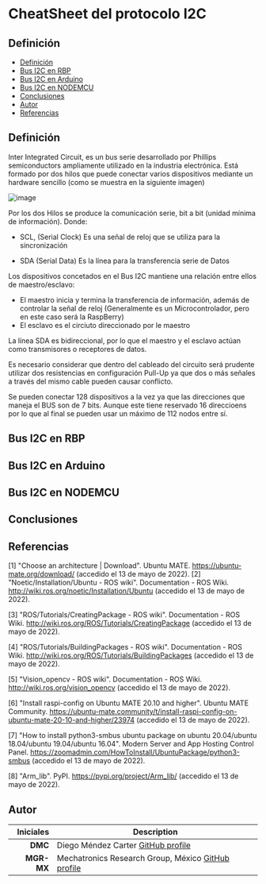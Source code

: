 # CheatSheet del protocolo I2C


## Definición

- [Definición](#definicion)
- [Bus I2C en RBP](#bus-i2c-en-rbp)
- [Bus I2C en Arduino](#bus-i2c-en-arduino)
- [Bus I2C en NODEMCU](#bus-i2c-en-nodemcu)
- [Conclusiones](#conclusiones)
- [Autor](#autor)
- [Referencias](#referencias)

## Definición

Inter Integrated Circuit, es un bus serie desarrollado por Phillips semiconductors ampliamente utilizado en la industria electrónica. Está formado por dos hilos que puede conectar varios dispositivos mediante un hardware sencillo (como se muestra en la siguiente imagen) 

![image](https://user-images.githubusercontent.com/20031100/172984479-cdf5ca22-ab79-4b45-9e5f-5ffd2f11864d.png)

Por los dos Hilos se produce la comunicación serie, bit a bit (unidad mínima de información). 
Donde:

- SCL, (Serial Clock) Es una señal de reloj que se utiliza para la sincronización
    
- SDA (Serial Data) Es la línea para la transferencia serie de Datos 
    
    
Los dispositivos concetados en el Bus I2C mantiene una relación entre ellos de maestro/esclavo: 

- El maestro inicia y termina la transferencia de información, además de controlar la señal de reloj (Generalmente es un Microcontrolador, pero en este caso será la RaspBerry) 
- El esclavo es el circiuto direccionado por le maestro

La línea SDA es bidireccional, por lo que el maestro y el esclavo actúan como transmisores o receptores de datos.

Es necesario considerar que dentro del cableado del circuito será prudente utilizar dos resistencias en configuración Pull-Up ya que dos o más señales a través del mismo cable pueden causar conflicto.

Se pueden conectar 128 dispositivos a la vez ya que las direcciones que maneja el BUS son de 7 bits. Aunque este tiene reservado 16 direccioens por lo que al final se pueden usar un máximo de 112 nodos entre sí. 



## Bus I2C en RBP

## Bus I2C en Arduino

## Bus I2C en NODEMCU






## Conclusiones
 
## Referencias
<a id="1">[1]</a> "Choose an architecture | Download". Ubuntu MATE. https://ubuntu-mate.org/download/ (accedido el 13 de mayo de 2022).
<a id="2">[2]</a> "Noetic/Installation/Ubuntu - ROS wiki". Documentation - ROS Wiki. http://wiki.ros.org/noetic/Installation/Ubuntu (accedido el 13 de mayo de 2022).

<a id="3">[3]</a> "ROS/Tutorials/CreatingPackage - ROS wiki". Documentation - ROS Wiki. http://wiki.ros.org/ROS/Tutorials/CreatingPackage (accedido el 13 de mayo de 2022).

<a id="4">[4]</a> "ROS/Tutorials/BuildingPackages - ROS wiki". Documentation - ROS Wiki. http://wiki.ros.org/ROS/Tutorials/BuildingPackages (accedido el 13 de mayo de 2022).

<a id="5">[5]</a> "Vision_opencv - ROS wiki". Documentation - ROS Wiki. http://wiki.ros.org/vision_opencv (accedido el 13 de mayo de 2022).

<a id="6">[6]</a> "Install raspi-config on Ubuntu MATE 20.10 and higher". Ubuntu MATE Community. https://ubuntu-mate.community/t/install-raspi-config-on-ubuntu-mate-20-10-and-higher/23974 (accedido el 13 de mayo de 2022).

<a id="7">[7]</a> "How to install python3-smbus ubuntu package on ubuntu 20.04/ubuntu 18.04/ubuntu 19.04/ubuntu 16.04". Modern Server and App Hosting Control Panel. https://zoomadmin.com/HowToInstall/UbuntuPackage/python3-smbus (accedido el 13 de mayo de 2022).

<a id="8">[8]</a> "Arm_lib". PyPI. https://pypi.org/project/Arm_lib/ (accedido el 13 de mayo de 2022).
 
## Autor
| Iniciales  | Description |
| ----------:| ----------- |
| **DMC**  | Diego Méndez Carter [GitHub profile](https://github.com/Laos198) |
| **MGR-MX** | Mechatronics Research Group, México [GitHub profile](https://github.com/mrg-mx) |


